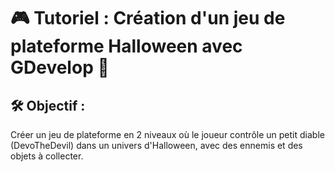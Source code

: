 # 🎮 Tutoriel : Création d'un jeu de plateforme Halloween avec GDevelop 🎃

## 🛠️ Objectif :
Créer un jeu de plateforme en 2 niveaux où le joueur contrôle un petit diable (DevoTheDevil) dans un univers d'Halloween, avec des ennemis et des objets à collecter.
